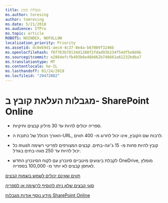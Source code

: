 ```yaml
---
title: מגבלות קובץ
ms.author: toresing
author: tomresing
ms.date: 5/21/2018
ms.audience: ITPro
ms.topic: article
ROBOTS: NOINDEX, NOFOLLOW
localization_priority: Priority
ms.assetid: dc0eb9d1-aec4-4c37-8e4a-b67089f3246b
ms.openlocfilehash: f8f763b78134d1288f2fdad93b234f54df5e8d4b
ms.sourcegitcommit: e2864efcfb493b6e46b662b746661a61232bdba7
ms.translationtype: MT
ms.contentlocale: he-IL
ms.lasthandoff: 01/24/2019
ms.locfileid: "29472082"
---
```

# <a name="file-upload-limits-in-sharepoint-online"></a>מגבלות העלאת קובץ ב- SharePoint Online

- ספריה יכולים להיות עד 30 מיליון קבצים ותיקיות.
    
- האורך הכולל של כתובת ה-URL, לרבות שם הקובץ, אינו יכול לחרוג מ- 400 תווים.
    
- כל mush קובץ להיות פחות מ- 15 ג'יגה-בתים. קבצים המצורפים לפריטי רשימה יכול להיות עד 250 מגה-בתים בגודל.
    
- לקבלת ביצועים מיטביים סינכרון עם לקוח הסינכרון החדש OneDrive, מומלץ לאחסן קבצים לא יותר מ- 100,000 בספריה. 
    
[תווים שאינם יכולים לשמש בשמות קבצים](https://go.microsoft.com/fwlink/?linkid=866430)
  
[סוגי קבצים שלא ניתן להוסיף לרשימה או לספריה](https://go.microsoft.com/fwlink/?linkid=273757)
  
[מידע נוסף אודות מגבלות SharePoint Online](https://go.microsoft.com/fwlink/?linkid=271273)
  

